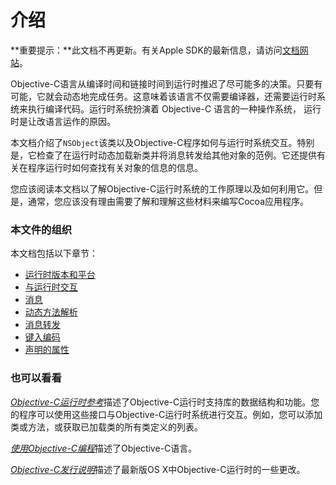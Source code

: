 # 介绍

**重要提示：**此文档不再更新。有关Apple SDK的最新信息，请访问[文档网站](https://developer.apple.com/documentation)。

Objective-C语言从编译时间和链接时间到运行时推迟了尽可能多的决策。只要有可能，它就会动态地完成任务。这意味着该语言不仅需要编译器，还需要运行时系统来执行编译代码。运行时系统扮演着 Objective-C 语言的一种操作系统， 运行时是让改语言运作的原因。

本文档介绍了`NSObject`该类以及Objective-C程序如何与运行时系统交互。特别是，它检查了在运行时动态加载新类并将消息转发给其他对象的范例。它还提供有关在程序运行时如何查找有关对象的信息的信息。

您应该阅读本文档以了解Objective-C运行时系统的工作原理以及如何利用它。但是，通常，您应该没有理由需要了解和理解这些材料来编写Cocoa应用程序。

### 本文件的组织

本文档包括以下章节：

* [运行时版本和平台](https://developer.apple.com/library/archive/documentation/Cocoa/Conceptual/ObjCRuntimeGuide/Articles/ocrtVersionsPlatforms.html#//apple_ref/doc/uid/TP40008048-CH106-SW1)
* [与运行时交互](https://developer.apple.com/library/archive/documentation/Cocoa/Conceptual/ObjCRuntimeGuide/Articles/ocrtInteracting.html#//apple_ref/doc/uid/TP40008048-CH103-SW1)
* [消息](https://developer.apple.com/library/archive/documentation/Cocoa/Conceptual/ObjCRuntimeGuide/Articles/ocrtHowMessagingWorks.html#//apple_ref/doc/uid/TP40008048-CH104-SW1)
* [动态方法解析](https://developer.apple.com/library/archive/documentation/Cocoa/Conceptual/ObjCRuntimeGuide/Articles/ocrtDynamicResolution.html#//apple_ref/doc/uid/TP40008048-CH102-SW1)
* [消息转发](https://developer.apple.com/library/archive/documentation/Cocoa/Conceptual/ObjCRuntimeGuide/Articles/ocrtForwarding.html#//apple_ref/doc/uid/TP40008048-CH105-SW1)
* [键入编码](https://developer.apple.com/library/archive/documentation/Cocoa/Conceptual/ObjCRuntimeGuide/Articles/ocrtTypeEncodings.html#//apple_ref/doc/uid/TP40008048-CH100-SW1)
* [声明的属性](https://developer.apple.com/library/archive/documentation/Cocoa/Conceptual/ObjCRuntimeGuide/Articles/ocrtPropertyIntrospection.html#//apple_ref/doc/uid/TP40008048-CH101-SW1)

### 也可以看看

[_Objective-C运行时参考_](https://developer.apple.com/documentation/objectivec/objective_c_runtime)描述了Objective-C运行时支持库的数据结构和功能。您的程序可以使用这些接口与Objective-C运行时系统进行交互。例如，您可以添加类或方法，或获取已加载类的所有类定义的列表。

[_使用Objective-C编程_](https://developer.apple.com/library/archive/documentation/Cocoa/Conceptual/ProgrammingWithObjectiveC/Introduction/Introduction.html#//apple_ref/doc/uid/TP40011210)描述了Objective-C语言。

[_Objective-C发行说明_](https://developer.apple.com/library/archive/releasenotes/Cocoa/RN-ObjectiveC/index.html#//apple_ref/doc/uid/TP40004309)描述了最新版OS X中Objective-C运行时的一些更改。  
  


